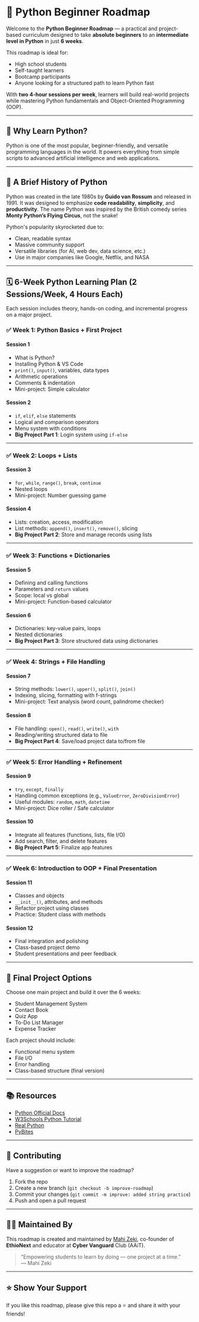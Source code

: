 # 🐍 Python Beginner Roadmap

Welcome to the **Python Beginner Roadmap** — a practical and project-based curriculum designed to take **absolute beginners** to an **intermediate level in Python** in just **6 weeks**.

This roadmap is ideal for:
- High school students
- Self-taught learners
- Bootcamp participants
- Anyone looking for a structured path to learn Python fast

With **two 4-hour sessions per week**, learners will build real-world projects while mastering Python fundamentals and Object-Oriented Programming (OOP).

---

## 🧠 Why Learn Python?

Python is one of the most popular, beginner-friendly, and versatile programming languages in the world. It powers everything from simple scripts to advanced artificial intelligence and web applications.

---

## 📜 A Brief History of Python

Python was created in the late 1980s by **Guido van Rossum** and released in 1991. It was designed to emphasize **code readability**, **simplicity**, and **productivity**. The name Python was inspired by the British comedy series **Monty Python’s Flying Circus**, not the snake!

Python's popularity skyrocketed due to:
- Clean, readable syntax
- Massive community support
- Versatile libraries (for AI, web dev, data science, etc.)
- Use in major companies like Google, Netflix, and NASA

---

## 🗓️ 6-Week Python Learning Plan (2 Sessions/Week, 4 Hours Each)

Each session includes theory, hands-on coding, and incremental progress on a major project.

### ✅ Week 1: Python Basics + First Project

#### Session 1
- What is Python?
- Installing Python & VS Code
- `print()`, `input()`, variables, data types
- Arithmetic operations
- Comments & indentation
- Mini-project: Simple calculator

#### Session 2
- `if`, `elif`, `else` statements
- Logical and comparison operators
- Menu system with conditions
- **Big Project Part 1**: Login system using `if-else`

---

### ✅ Week 2: Loops + Lists

#### Session 3
- `for`, `while`, `range()`, `break`, `continue`
- Nested loops
- Mini-project: Number guessing game

#### Session 4
- Lists: creation, access, modification
- List methods: `append()`, `insert()`, `remove()`, slicing
- **Big Project Part 2**: Store and manage records using lists

---

### ✅ Week 3: Functions + Dictionaries

#### Session 5
- Defining and calling functions
- Parameters and `return` values
- Scope: local vs global
- Mini-project: Function-based calculator

#### Session 6
- Dictionaries: key-value pairs, loops
- Nested dictionaries
- **Big Project Part 3**: Store structured data using dictionaries

---

### ✅ Week 4: Strings + File Handling

#### Session 7
- String methods: `lower()`, `upper()`, `split()`, `join()`
- Indexing, slicing, formatting with f-strings
- Mini-project: Text analysis (word count, palindrome checker)

#### Session 8
- File handling: `open()`, `read()`, `write()`, `with`
- Reading/writing structured data to file
- **Big Project Part 4**: Save/load project data to/from file

---

### ✅ Week 5: Error Handling + Refinement

#### Session 9
- `try`, `except`, `finally`
- Handling common exceptions (e.g., `ValueError`, `ZeroDivisionError`)
- Useful modules: `random`, `math`, `datetime`
- Mini-project: Dice roller / Safe calculator

#### Session 10
- Integrate all features (functions, lists, file I/O)
- Add search, filter, and delete features
- **Big Project Part 5**: Finalize app features

---

### ✅ Week 6: Introduction to OOP + Final Presentation

#### Session 11
- Classes and objects
- `__init__()`, attributes, and methods
- Refactor project using classes
- Practice: Student class with methods

#### Session 12
- Final integration and polishing
- Class-based project demo
- Student presentations and peer feedback

---

## 🚀 Final Project Options

Choose one main project and build it over the 6 weeks:
- Student Management System
- Contact Book
- Quiz App
- To-Do List Manager
- Expense Tracker

Each project should include:
- Functional menu system
- File I/O
- Error handling
- Class-based structure (final version)

---

## 📚 Resources

- [Python Official Docs](https://docs.python.org/3/)
- [W3Schools Python Tutorial](https://www.w3schools.com/python/)
- [Real Python](https://realpython.com/)
- [PyBites](https://codechalleng.es/bites/)

---

## 🤝 Contributing

Have a suggestion or want to improve the roadmap?

1. Fork the repo  
2. Create a new branch (`git checkout -b improve-roadmap`)  
3. Commit your changes (`git commit -m improve: added string practice`)  
4. Push and open a pull request

---

## 🧑‍🏫 Maintained By

This roadmap is created and maintained by [Mahi Zeki](mailto:mahizmukhtar@gmail.com), co-founder of **EthioNext** and educator at **Cyber Vanguard** Club (AAiT).

> “Empowering students to learn by doing — one project at a time.”  
— Mahi Zeki

---

## ⭐ Show Your Support

If you like this roadmap, please give this repo a ⭐ and share it with your friends!


